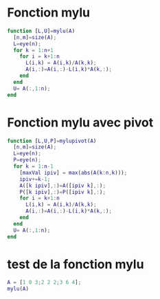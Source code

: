 # Fonction mylu
```Matlab
function [L,U]=mylu(A)
  [n,m]=size(A);
  L=eye(n);
  for k = 1:n+1
    for i = k+1:n
      L(i,k) = A(i,k)/A(k,k);
      A(i,:)=A(i,:)-L(i,k)*A(k,:);
    end
  end
  U= A(:,1:n);
end
```
# Fonction mylu avec pivot
```Matlab
function [L,U,P]=mylupivot(A)
  [n,m]=size(A);
  L=eye(n);
  P=eye(n);
  for k = 1:n-1
    [maxVal ipiv] = max(abs(A(k:n,k)));
    ipiv+=k-1;
    A([k ipiv],:)=A([ipiv k],:);
    P([k ipiv],:)=P([ipiv k],:);
    for i = k+1:n
      L(i,k) = A(i,k)/A(k,k);
      A(i,:)=A(i,:)-L(i,k)*A(k,:);
    end
  end
  U= A(:,1:n);
end
```
# test de la fonction mylu
```Matlab
A = [1 0 3;2 2 2;3 6 4];
mylu(A)
```
